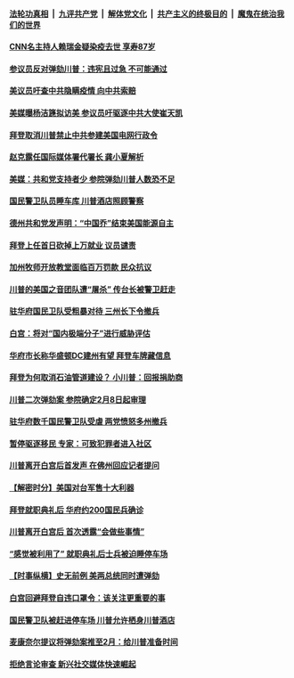 

####  [法轮功真相](../../../../basic/blob/master/README.md?t=01242231) &nbsp;|&nbsp; [九评共产党](../../../../9ping.md/blob/master/README.md?t=01242231) &nbsp;|&nbsp; [解体党文化](../../../../jtdwh.md/blob/master/README.md?t=01242231)  &nbsp;|&nbsp; [共产主义的终极目的](../../../../gczydzjmd.md/blob/master/README.md?t=01242231) &nbsp;|&nbsp; [魔鬼在统治我们的世界](../../../../mgztzwmdsj.md/blob/master/README.md?t=01242231) 

#### [CNN名主持人赖瑞金疑染疫去世 享寿87岁](../pages/prog203/a103039091.md?t=01242231) 

#### [参议员反对弹劾川普：违宪且过急 不可能通过](../pages/prog203/a103039048.md?t=01242231) 

#### [美议员吁查中共隐瞒疫情 向中共索赔](../pages/prog203/a103039039.md?t=01242231) 

#### [美媒曝杨洁篪拟访美 参议员吁驱逐中共大使崔天凯](../pages/prog203/a103038938.md?t=01242231) 

#### [拜登取消川普禁止中共参建美国电网行政令](../pages/prog203/a103038875.md?t=01242231) 

#### [赵克露任国际媒体署代署长 龚小夏解析](../pages/prog203/a103038895.md?t=01242231) 

#### [美媒：共和党支持者少 参院弹劾川普人数恐不足](../pages/prog203/a103038879.md?t=01242231) 

#### [国民警卫队员睡车库 川普酒店照顾警察](../pages/prog203/a103038868.md?t=01242231) 

#### [德州共和党发声明：“中国乔”结束美国能源自主](../pages/prog203/a103038855.md?t=01242231) 

#### [拜登上任首日砍掉上万就业 议员谴责](../pages/prog203/a103038845.md?t=01242231) 

#### [加州牧师开放教堂面临百万罚款 民众抗议](../pages/prog203/a103038840.md?t=01242231) 

#### [川普的美国之音团队遭“屠杀” 传台长被警卫赶走](../pages/prog203/a103038830.md?t=01242231) 

#### [驻华府国民卫队受粗暴对待 三州长下令撤兵](../pages/prog203/a103038827.md?t=01242231) 

#### [白宫：将对“国内极端分子”进行威胁评估](../pages/prog203/a103038635.md?t=01242231) 

#### [华府市长称华盛顿DC建州有望 拜登车牌藏信息](../pages/prog203/a103038631.md?t=01242231) 

#### [拜登为何取消石油管道建设？ 小川普：回报捐助商](../pages/prog203/a103038626.md?t=01242231) 

#### [川普二次弹劾案 参院确定2月8日起审理](../pages/prog203/a103038702.md?t=01242231) 

#### [驻华府数千国民警卫队受虐 两党愤怒多州撤兵](../pages/prog203/a103038301.md?t=01242231) 

#### [暂停驱逐移民 专家：可致犯罪者进入社区](../pages/prog203/a103038678.md?t=01242231) 

#### [川普离开白宫后首发声 在佛州回应记者提问](../pages/prog203/a103038649.md?t=01242231) 

#### [【解密时分】美国对台军售十大利器](../pages/prog203/a103038483.md?t=01242231) 

#### [拜登就职典礼后 华府约200国民兵确诊](../pages/prog203/a103038432.md?t=01242231) 

#### [川普离开白宫后 首次透露“会做些事情”](../pages/prog203/a103038346.md?t=01242231) 

#### [“感觉被利用了” 就职典礼后士兵被迫睡停车场](../pages/prog203/a103037896.md?t=01242231) 

#### [【时事纵横】史无前例 美两总统同时遭弹劾](../pages/prog203/a103038302.md?t=01242231) 

#### [白宫回避拜登自违口罩令：该关注更重要的事](../pages/prog203/a103038182.md?t=01242231) 

#### [国民警卫队被赶进停车场 川普允许栖身川普酒店](../pages/prog203/a103038141.md?t=01242231) 

#### [麦康奈尔提议将弹劾案推至2月：给川普准备时间](../pages/prog203/a103038126.md?t=01242231) 

#### [拒绝言论审查 新兴社交媒体快速崛起](../pages/prog203/a103038226.md?t=01242231) 

